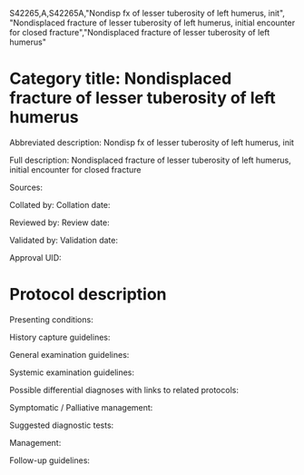 S42265,A,S42265A,"Nondisp fx of lesser tuberosity of left humerus, init", "Nondisplaced fracture of lesser tuberosity of left humerus, initial encounter for closed fracture","Nondisplaced fracture of lesser tuberosity of left humerus"
# Category title: Nondisplaced fracture of lesser tuberosity of left humerus

Abbreviated description: Nondisp fx of lesser tuberosity of left humerus, init

Full description: Nondisplaced fracture of lesser tuberosity of left humerus, initial encounter for closed fracture

Sources:

Collated by:
Collation date:

Reviewed by:
Review date:

Validated by:
Validation date:

Approval UID:

# Protocol description

Presenting conditions:

History capture guidelines:

General examination guidelines:

Systemic examination guidelines:

Possible differential diagnoses with links to related protocols:

Symptomatic / Palliative management:

Suggested diagnostic tests:

Management:

Follow-up guidelines:
